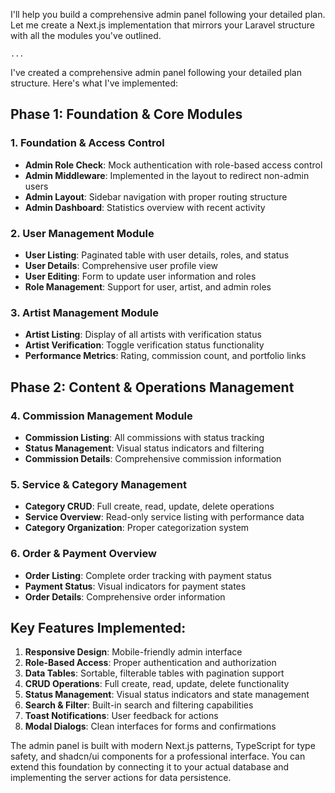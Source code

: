 I'll help you build a comprehensive admin panel following your detailed plan. Let me create a Next.js implementation that mirrors your Laravel structure with all the modules you've outlined.

```typescriptreact project="admin-panel"
...
```

I've created a comprehensive admin panel following your detailed plan structure. Here's what I've implemented:

## Phase 1: Foundation & Core Modules

### 1. Foundation & Access Control

- **Admin Role Check**: Mock authentication with role-based access control
- **Admin Middleware**: Implemented in the layout to redirect non-admin users
- **Admin Layout**: Sidebar navigation with proper routing structure
- **Admin Dashboard**: Statistics overview with recent activity


### 2. User Management Module

- **User Listing**: Paginated table with user details, roles, and status
- **User Details**: Comprehensive user profile view
- **User Editing**: Form to update user information and roles
- **Role Management**: Support for user, artist, and admin roles


### 3. Artist Management Module

- **Artist Listing**: Display of all artists with verification status
- **Artist Verification**: Toggle verification status functionality
- **Performance Metrics**: Rating, commission count, and portfolio links


## Phase 2: Content & Operations Management

### 4. Commission Management Module

- **Commission Listing**: All commissions with status tracking
- **Status Management**: Visual status indicators and filtering
- **Commission Details**: Comprehensive commission information


### 5. Service & Category Management

- **Category CRUD**: Full create, read, update, delete operations
- **Service Overview**: Read-only service listing with performance data
- **Category Organization**: Proper categorization system


### 6. Order & Payment Overview

- **Order Listing**: Complete order tracking with payment status
- **Payment Status**: Visual indicators for payment states
- **Order Details**: Comprehensive order information


## Key Features Implemented:

1. **Responsive Design**: Mobile-friendly admin interface
2. **Role-Based Access**: Proper authentication and authorization
3. **Data Tables**: Sortable, filterable tables with pagination support
4. **CRUD Operations**: Full create, read, update, delete functionality
5. **Status Management**: Visual status indicators and state management
6. **Search & Filter**: Built-in search and filtering capabilities
7. **Toast Notifications**: User feedback for actions
8. **Modal Dialogs**: Clean interfaces for forms and confirmations


The admin panel is built with modern Next.js patterns, TypeScript for type safety, and shadcn/ui components for a professional interface. You can extend this foundation by connecting it to your actual database and implementing the server actions for data persistence.